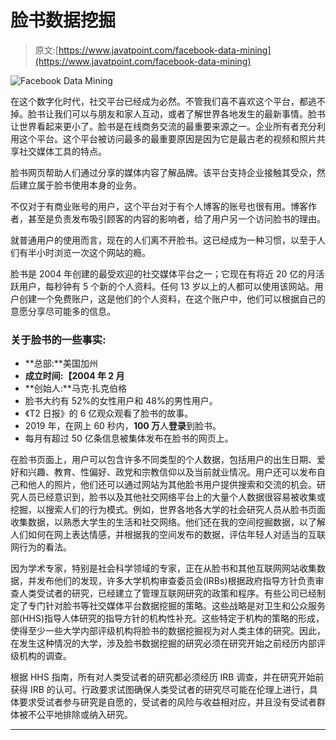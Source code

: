 # 脸书数据挖掘

> 原文:[https://www.javatpoint.com/facebook-data-mining](https://www.javatpoint.com/facebook-data-mining)

![Facebook Data Mining](../Images/b68c4f8b2675897f8f36a9fc40fd2618.png)

在这个数字化时代，社交平台已经成为必然。不管我们喜不喜欢这个平台，都逃不掉。脸书让我们可以与朋友和家人互动，或者了解世界各地发生的最新事情。脸书让世界看起来更小了。脸书是在线商务交流的最重要来源之一。企业所有者充分利用这个平台。这个平台被访问最多的最重要原因是因为它是最古老的视频和照片共享社交媒体工具的特点。

脸书网页帮助人们通过分享的媒体内容了解品牌。该平台支持企业接触其受众，然后建立属于脸书使用本身的业务。

不仅对于有商业账号的用户，这个平台对于有个人博客的账号也很有用。博客作者，甚至是负责发布吸引顾客的内容的影响者，给了用户另一个访问脸书的理由。

就普通用户的使用而言，现在的人们离不开脸书。这已经成为一种习惯，以至于人们有半小时浏览一次这个网站的瘾。

脸书是 2004 年创建的最受欢迎的社交媒体平台之一；它现在有将近 20 亿的月活跃用户，每秒钟有 5 个新的个人资料。任何 13 岁以上的人都可以使用该网站。用户创建一个免费账户，这是他们的个人资料，在这个账户中，他们可以根据自己的意愿分享尽可能多的信息。

### 关于脸书的一些事实:

*   **总部:**美国加州
*   **成立时间:【2004 年 2 月**
*   **创始人:**马克·扎克伯格
*   脸书大约有 52%的女性用户和 48%的男性用户。
*   《T2 日报》的 6 亿观众观看了脸书的故事。
*   2019 年，在网上 60 秒内，**100 万**人**登录**到脸书。
*   每月有超过 50 亿条信息被集体发布在脸书的网页上。

在脸书页面上，用户可以包含许多不同类型的个人数据，包括用户的出生日期、爱好和兴趣、教育、性偏好、政党和宗教信仰以及当前就业情况。用户还可以发布自己和他人的照片，他们还可以通过网站为其他脸书用户提供搜索和交流的机会。研究人员已经意识到，脸书以及其他社交网络平台上的大量个人数据很容易被收集或挖掘，以搜索人们的行为模式。例如，世界各地各大学的社会研究人员从脸书页面收集数据，以熟悉大学生的生活和社交网络。他们还在我的空间挖掘数据，以了解人们如何在网上表达情感，并根据我的空间发布的数据，评估年轻人对适当的互联网行为的看法。

因为学术专家，特别是社会科学领域的专家，正在从脸书和其他互联网网站收集数据，并发布他们的发现，许多大学机构审查委员会(IRBs)根据政府指导方针负责审查人类受试者的研究，已经建立了管理互联网研究的政策和程序。有些公司已经制定了专门针对脸书等社交媒体平台数据挖掘的策略。这些战略是对卫生和公众服务部(HHS)指导人体研究的指导方针的机构性补充。这些特定于机构的策略的形成，使得至少一些大学内部评级机构将脸书的数据挖掘视为对人类主体的研究。因此，在发生这种情况的大学，涉及脸书数据挖掘的研究必须在研究开始之前经历内部评级机构的调查。

根据 HHS 指南，所有对人类受试者的研究都必须经历 IRB 调查，并在研究开始前获得 IRB 的认可。行政要求试图确保人类受试者的研究尽可能在伦理上进行，具体要求受试者参与研究是自愿的，受试者的风险与收益相对应，并且没有受试者群体被不公平地排除或纳入研究。

* * *
